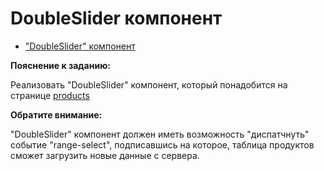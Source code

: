 # DoubleSlider компонент 

* ["DoubleSlider" компонент](https://double-slider-js-20200203.glitch.me/)  

**Пояснение к заданию:**

Реализовать "DoubleSlider" компонент, который понадобится на странице 
[products](https://course-js.javascript.ru/products)

**Обратите внимание:** 

"DoubleSlider" компонент должен иметь возможность "диспатчнуть" событие
"range-select", подписавшись на которое, таблица продуктов сможет загрузить
новые данные с сервера.
